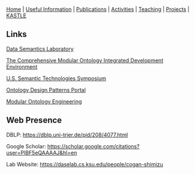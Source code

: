 [Home](index.md) | [Useful Information](links.md) | [Publications](publications.md) | [Activities](activities.md) | [Teaching](teaching.md) | [Projects](funding.md) | [KASTLE](https://cogan-shimizu.github.io/kastle)

## Links
[Data Semantics Laboratory](http://daselab.org/)

[The Comprehensive Modular Ontology Integrated Development Environment](https://comodide.com/)

[U.S. Semantic Technologies Symposium](https://us2ts.org/)

[Ontology Design Patterns Portal](http://ontologydesignpatterns.org/)

[Modular Ontology Engineering](https://daselab.cs.ksu.edu/content/modular-ontology-engineering-portal)

## Web Presence
DBLP: <https://dblp.uni-trier.de/pid/208/4077.html>

Google Scholar: <https://scholar.google.com/citations?user=PlBF5eQAAAAJ&hl=en>

Lab Website: <https://daselab.cs.ksu.edu/people/cogan-shimizu>